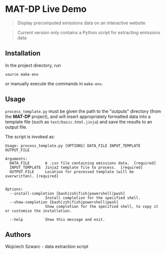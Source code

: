 # MAT-DP Live Demo

> Display precomputed emissions data on an interactive website

> Current version only contains a Python script for extracting emissions data

## Installation

In the project directory, run
```
source make-env
```
or manually execute the commands in `make-env`.

## Usage

`process_template.py` must be given the path to the "outputs" directory (from the **MAT-DP** project), and will insert appropriately formatted data into a template file (such as `test/basic.html.jinja`) and save the results to an output file.

The script is invoked as:
```
Usage: process_template.py [OPTIONS] DATA_FILE INPUT_TEMPLATE OUTPUT_FILE

Arguments:
  DATA_FILE       A .csv file containing emissions data.  [required]
  INPUT_TEMPLATE  Jinja2 template file to process.  [required]
  OUTPUT_FILE     Location for processed template (will be overwritten). [required]


Options:
  --install-completion [bash|zsh|fish|powershell|pwsh]
                  Install completion for the specified shell.
  --show-completion [bash|zsh|fish|powershell|pwsh]
                  Show completion for the specified shell, to copy it or customize the installation.

  --help          Show this message and exit.
```

## Authors
Wojciech Szwarc - data extraction script
